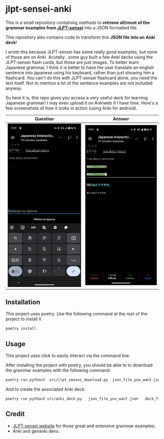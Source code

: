 # jlpt-sensei-anki

This is a small repository containing methods to **retrieve all/most of the grammar examples from [JLPT-sensei](https://jlptsensei.com/)** into a JSON formatted file.

This repository also contains code to transform this **JSON file into an Anki deck**!

I wrote this because JLPT-sensei has some really good examples, but none of those are on Anki.
Acutally.. some guy built a few Anki decks using the JLPT-sensei flash cards, but those are just images.
To better learn Japanese grammar, I think it is better to have the user translate an english sentence into japanese using his keyboard, rather than just
showing him a flashcard.
You can't do this with JLPT-sensei flashcard alone, you need the text itself. Not to mention a lot of the sentence examples are not included anyway.

So here it is, this repo gives you access a very useful deck for learning Japanese grammar!
I may even upload it on Ankiweb if I have time.
Here's a few screenshots of how it looks in action (using Anki for android).

Question                   |  Answer
:-------------------------:|:-------------------------:
![Front of the Anki card](https://github.com/plouvart/jlpt-sensei-anki/blob/master/res/question.png) | ![Back of the Anki card](https://github.com/plouvart/jlpt-sensei-anki/blob/master/res/answer.png)

## Installation

This project uses poetry.
Use the following command at the root of the project to install it
```bash
poetry install
```

## Usage

This project uses click to easily interact via the command line.

After installing the project with poetry, you should be able to
to download the grammar examples with the following command:
```bash
poetry run python3  src/jlpt_sensei_download.py  json_file_you_want.json
```

And to create the associated Anki deck:
```bash
poetry run python3 src/anki_deck.py   json_file_you_want.json   deck_file.apkg
```

## Credit

- [JLPT-sensei website](https://jlptsensei.com/) for those great and extensive grammar examples.
- Anki and genanki devs.



